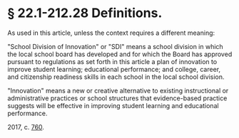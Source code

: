 # § 22.1-212.28 Definitions.

<p>As used in this article, unless the context requires a different meaning:</p><p>"School Division of Innovation" or "SDI" means a school division in which the local school board has developed and for which the Board has approved pursuant to regulations as set forth in this article a plan of innovation to improve student learning; educational performance; and college, career, and citizenship readiness skills in each school in the local school division.</p><p>"Innovation" means a new or creative alternative to existing instructional or administrative practices or school structures that evidence-based practice suggests will be effective in improving student learning and educational performance.</p><p>2017, c. <a href='http://lis.virginia.gov/cgi-bin/legp604.exe?171+ful+CHAP0760'>760</a>.</p>